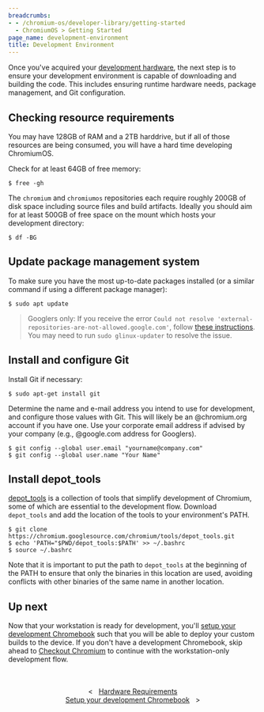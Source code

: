 ```yaml
---
breadcrumbs:
- - /chromium-os/developer-library/getting-started
  - ChromiumOS > Getting Started
page_name: development-environment
title: Development Environment
---
```


Once you've acquired your
[development hardware](/chromium-os/developer-library/getting-started/hardware-requirements),
the next step is to ensure your development environment is capable of
downloading and building the code. This includes ensuring runtime hardware
needs, package management, and Git configuration.

## Checking resource requirements

You may have 128GB of RAM and a 2TB harddrive, but if all of those resources are
being consumed, you will have a hard time developing ChromiumOS.

Check for at least 64GB of free memory:

```
$ free -gh
```

The `chromium` and `chromiumos` repositories each require roughly 200GB of disk
space including source files and build artifacts. Ideally you should aim for at
least 500GB of free space on the mount which hosts your development directory:

```
$ df -BG
```

## Update package management system

To make sure you have the most up-to-date packages installed (or a similar
command if using a different package manager):

```
$ sudo apt update
```

> Googlers only: If you receive the error `Could not resolve
> 'external-repositories-are-not-allowed.google.com'`, follow
> [these instructions](https://support.google.com/techstop/answer/3272365?hl=en).
> You may need to run `sudo glinux-updater` to resolve the issue.

## Install and configure Git

Install Git if necessary:

```
$ sudo apt-get install git
```

Determine the name and e-mail address you intend to use for development, and
configure those values with Git. This will likely be an @chromium.org account if
you have one. Use your corporate email address if advised by your company (e.g.,
@google.com address for Googlers).

```
$ git config --global user.email "yourname@company.com"
$ git config --global user.name "Your Name"
```

## Install depot_tools

<a
href="https://commondatastorage.googleapis.com/chrome-infra-docs/flat/depot_tools/docs/html/depot_tools.html"
target="_blank">depot_tools</a> is a collection of tools that simplify
development of Chromium, some of which are essential to the development flow.
Download `depot_tools` and add the location of the tools to your environment's
PATH.

```
$ git clone https://chromium.googlesource.com/chromium/tools/depot_tools.git
$ echo 'PATH="$PWD/depot_tools:$PATH' >> ~/.bashrc
$ source ~/.bashrc
```

Note that it is important to put the path to `depot_tools` at the beginning of the
PATH to ensure that only the binaries in this location are used, avoiding
conflicts with other binaries of the same name in another location.

## Up next

Now that your workstation is ready for development, you'll
[setup your development Chromebook](../setup-chromebook) such that you will be
able to deploy your custom builds to the device. If you don't have a development
Chromebook, skip ahead to [Checkout Chromium](../checkout-chromium) to continue
with the workstation-only development flow.

<div style="text-align: center; margin: 3rem 0 1rem 0;">
  <div style="margin: 0 1rem; display: inline-block;">
    <span style="margin-right: 0.5rem;"><</span>
    <a href="/chromium-os/developer-library/getting-started/hardware-requirements">Hardware Requirements</a>
  </div>
  <div style="margin: 0 1rem; display: inline-block;">
    <a href="/chromium-os/developer-library/getting-started/setup-chromebook">Setup your development Chromebook</a>
    <span style="margin-left: 0.5rem;">></span>
  </div>
</div>
